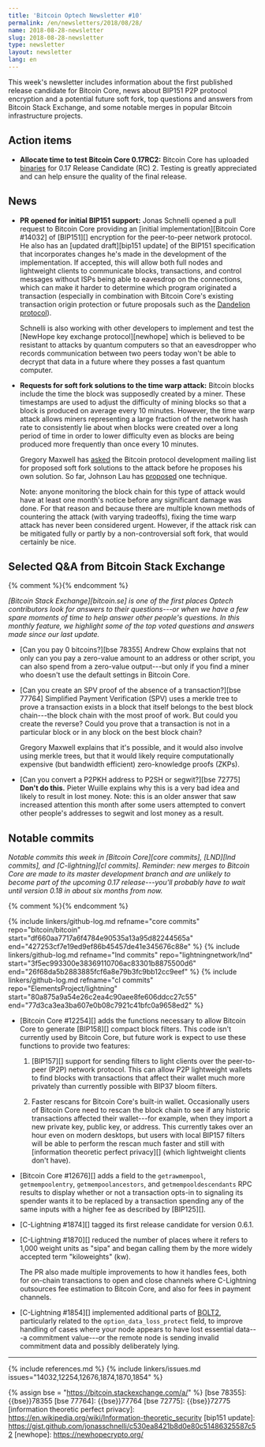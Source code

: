 ```yaml
---
title: 'Bitcoin Optech Newsletter #10'
permalink: /en/newsletters/2018/08/28/
name: 2018-08-28-newsletter
slug: 2018-08-28-newsletter
type: newsletter
layout: newsletter
lang: en
---
```

This week's newsletter includes information about the first published
release candidate for Bitcoin Core, news about BIP151 P2P protocol
encryption and a potential future soft fork, top questions and answers
from Bitcoin Stack Exchange, and some notable merges in popular Bitcoin
infrastructure projects.

## Action items

- **Allocate time to test Bitcoin Core 0.17RC2:** Bitcoin Core has
  uploaded [binaries][bcc 0.17] for 0.17 Release Candidate (RC) 2.
  Testing is greatly appreciated and can help ensure the quality of the
  final release.

## News

- **PR opened for initial BIP151 support:** Jonas Schnelli opened a pull
  request to Bitcoin Core providing an [initial implementation][Bitcoin
  Core #14032] of [BIP151][] encryption for the peer-to-peer network
  protocol.  He also has an [updated draft][bip151 update] of the BIP151
  specification that incorporates changes he's made in the development
  of the implementation.  If accepted, this will allow both full nodes
  and lightweight clients to communicate blocks, transactions, and
  control messages without ISPs being able to eavesdrop on the
  connections, which can make it harder to determine which program
  originated a transaction (especially in combination with Bitcoin
  Core's existing transaction origin protection or future proposals such
  as the [Dandelion protocol][]).

    Schnelli is also working with other developers to implement and test
    the [NewHope key exchange protocol][newhope] which is believed to be
    resistant to attacks by quantum computers so that an eavesdropper who
    records communication between two peers today won't be able to
    decrypt that data in a future where they posses a fast quantum
    computer.

- **Requests for soft fork solutions to the time warp attack:** Bitcoin
  blocks include the time the block was supposedly created by a miner.
  These timestamps are used to adjust the difficulty of mining blocks so
  that a block is produced on average every 10 minutes.  However, the
  time warp attack allows miners representing a large fraction of the
  network hash rate to consistently lie about when blocks were created
  over a long period of time in order to lower difficulty even as blocks
  are being produced more frequently than once every 10 minutes.

    Gregory Maxwell has [asked][timewarp maxwell] the Bitcoin protocol
    development mailing list for proposed soft fork solutions to the
    attack before he proposes his own solution.  So far, Johnson Lau has
    [proposed][timewarp lau] one technique.

    Note: anyone monitoring the block chain for this type of attack
    would have at least one month's notice before any significant damage
    was done.  For that reason and because there are multiple known
    methods of countering the attack (with varying tradeoffs), fixing
    the time warp attack has never been considered urgent.  However, if
    the attack risk can be mitigated fully or partly by a
    non-controversial soft fork, that would certainly be nice.

## Selected Q&A from Bitcoin Stack Exchange

{% comment %}<!-- https://bitcoin.stackexchange.com/search?tab=votes&q=created%3a1m..%20is%3aanswer -->{% endcomment %}

*[Bitcoin Stack Exchange][bitcoin.se] is one of the first places Optech
contributors look for answers to their questions---or when we have a
few spare moments of time to help answer other people's questions.  In
this monthly feature, we highlight some of the top voted questions and
answers made since our last update.*

- [Can you pay 0 bitcoins?][bse 78355] Andrew Chow explains that not
  only can you pay a zero-value amount to an address or other script,
  you can also spend from a zero-value output---but only if you find a
  miner who doesn't use the default settings in Bitcoin Core.

- [Can you create an SPV proof of the absence of a transaction?][bse 77764]
  Simplified Payment Verification (SPV) uses a merkle tree to prove a
  transaction exists in a block that itself belongs to the best block
  chain---the block chain with the most proof of work.  But could you
  create the reverse?  Could you prove that a transaction is not in a
  particular block or in any block on the best block chain?

    Gregory Maxwell explains that it's possible, and it would also
    involve using merkle trees, but that it would likely require
    computationally expensive (but bandwidth efficient) zero-knowledge
    proofs (ZKPs).

- [Can you convert a P2PKH address to P2SH or segwit?][bse 72775] **Don't do this.**
  Pieter Wuille explains why this is a very bad idea and likely to
  result in lost money.  Note: this is an older answer that saw
  increased attention this month after some users attempted to convert
  other people's addresses to segwit and lost money as a result.

## Notable commits

*Notable commits this week in [Bitcoin Core][core commits], [LND][lnd
commits], and [C-lightning][cl commits].  Reminder: new merges to
Bitcoin Core are made to its master development branch and are unlikely
to become part of the upcoming 0.17 release---you'll probably have to
wait until version 0.18 in about six months from now.*

{% comment %}<!-- I didn't notice anything interesting in LND this week -harding -->{% endcomment %}

{% include linkers/github-log.md
  refname="core commits"
  repo="bitcoin/bitcoin"
  start="df660aa7717a6f4784e90535a13a95d82244565a"
  end="427253cf7e19ed9ef86b45457de41e345676c88e"
%}
{% include linkers/github-log.md
  refname="lnd commits"
  repo="lightningnetwork/lnd"
  start="3f5ec993300e38369110706ac83301b8875500d6"
  end="26f68da5b2883885fcf6a8e79b3fc9bb12cc9eef"
%}
{% include linkers/github-log.md
  refname="cl commits"
  repo="ElementsProject/lightning"
  start="80a875a9a54e26c2ea4c90aee8fe606ddcc27c55"
  end="77d3ca3ea3ba607e0b08c7921c41bfc0a9658ed2"
%}

- [Bitcoin Core #12254][] adds the functions necessary to allow Bitcoin
  Core to generate [BIP158][] compact block filters.  This code isn't
  currently used by Bitcoin Core, but future work is expect to use these
  functions to provide two features:

    1. [BIP157][] support for sending filters to light clients over the
       peer-to-peer (P2P) network protocol.  This can allow P2P
       lightweight wallets to find blocks with transactions that affect
       their wallet much more privately than currently possible with
       BIP37 bloom filters.

    2. Faster rescans for Bitcoin Core's built-in wallet.
       Occasionally users of Bitcoin Core need to rescan the block
       chain to see if any historic transactions affected their
       wallet---for example, when they import a new private key, public
       key, or address.  This currently takes over an hour even on
       modern desktops, but users with local BIP157 filters will be able
       to perform the rescan much faster and still with [information
       theoretic perfect privacy][] (which lightweight clients don't
       have).

- [Bitcoin Core #12676][] adds a field to the `getrawmempool`,
  `getmempoolentry`, `getmempoolancestors`, and `getmempooldescendants`
  RPC results to display whether or not a transaction opts-in to
  signaling its spender wants it to be replaced by a transaction
  spending any of the same inputs with a higher fee as described by
  [BIP125][].

- [C-Lightning #1874][] tagged its first release candidate for version 0.6.1.

- [C-Lightning #1870][] reduced the number of places where it refers to 1,000
  weight units as "sipa" and began calling them by the more widely
  accepted term "kiloweights" (kw).

  The PR also made multiple improvements to how it handles fees,
  both for on-chain transactions to open and close channels where
  C-Lightning outsources fee estimation to Bitcoin Core, and also for
  fees in payment channels.

- [C-Lightning #1854][] implemented additional parts of [BOLT2][], particularly
  related to the `option_data_loss_protect` field, to improve handling
  of cases where your node appears to have lost essential data---a
  commitment value---or the remote node is sending invalid commitment
  data and possibly deliberately lying.

---
{% include references.md %}
{% include linkers/issues.md issues="14032,12254,12676,1874,1870,1854" %}

[dandelion protocol]: https://arxiv.org/abs/1701.04439
[bcc 0.17]: https://bitcoincore.org/bin/bitcoin-core-0.17.0/
[timewarp maxwell]: https://lists.linuxfoundation.org/pipermail/bitcoin-dev/2018-August/016316.html
[timewarp lau]: https://lists.linuxfoundation.org/pipermail/bitcoin-dev/2018-August/016320.html
[BOLT2]: https://github.com/lightningnetwork/lightning-rfc/blob/master/02-peer-protocol.md
{% assign bse = "https://bitcoin.stackexchange.com/a/" %}
[bse 78355]: {{bse}}78355
[bse 77764]: {{bse}}77764
[bse 72775]: {{bse}}72775
[information theoretic perfect privacy]: https://en.wikipedia.org/wiki/Information-theoretic_security
[bip151 update]: https://gist.github.com/jonasschnelli/c530ea8421b8d0e80c51486325587c52
[newhope]: https://newhopecrypto.org/
